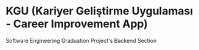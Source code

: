 # KGU (Kariyer Geliştirme Uygulaması - Career Improvement App)
Software Engineering Graduation Project's Backend Section
